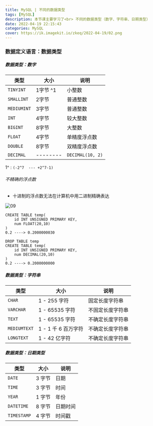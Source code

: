```yaml
---
title: MySQL | 不同的数据类型
tags: [MySQL]
description: 本节课主要学习了<br> 不同的数据类型（数字、字符串、日期类型）
date: 2022-04-19 22:15:43
categories: MySQL
cover: https://ik.imagekit.io/zkeq/2022-04-19/02.png
---
```


### 数据定义语言：数据类型

##### 数据类型：数字

| 类型        | 大小     | 说明             |
| ----------- | -------- | ---------------- |
| `TINYINT`   | 1字节 ^1 | 小整数           |
| `SMALLINT`  | 2字节    | 普通整数         |
| `MEDIUMINT` | 3字节    | 普通整数         |
| `INT`       | 4字节    | 较大整数         |
| `BIGINT`    | 8字节    | 大整数           |
| `FLOAT`     | 4字节    | 单精度浮点数     |
| `DOUBLE`    | 8字节    | 双精度浮点数     |
| `DECIMAL`   | -------- | `DECIMAL(10, 2)` |

1^ : `(-2^7  --- +2^7-1)`

###### 不精确的浮点数

- 十进制的浮点数无法在计算机中用二进制精确表达

![09](https://ik.imagekit.io/zkeq/2022-04-19/09.png)

```mysql
CREATE TABLE temp(
	id INT UNSIGNED PRIMARY KEY,
	num FLOAT(20,10)
)
0.2 ----> 0.2000000030
```

```mysql
DROP TABLE temp
CREATE TABLE temp(
	id INT UNSIGNED PRIMARY KEY,
	num DECIMAL(20,10)
)
0.2 ----> 0.2000000000
```

##### 数据类型：字符串

| 类型         | 大小                | 说明             |
| ------------ | ------------------- | ---------------- |
| `CHAR`       | 1 - 255 字符        | 固定长度字符串   |
| `VARCHAR`    | 1 - 65535 字符      | 不固定长度字符串 |
| `TEXT`       | 1 - 65535 字符      | 不确定长度字符串 |
| `MEDIUMTEXT` | 1 - 1 千 6 百万字符 | 不确定长度字符串 |
| `LONGTEXT`   | 1 - 42 亿字符       | 不确定长度字符串 |

##### 数据类型：日期类型

| 类型        | 大小   | 说明     |
| ----------- | ------ | -------- |
| `DATE`      | 3 字节 | 日期     |
| `TIME`      | 3 字节 | 时间     |
| `YEAR`      | 1 字节 | 年份     |
| `DATETIME`  | 8 字节 | 日期时间 |
| `TIMESTAMP` | 4 字节 | 时间戳   |

